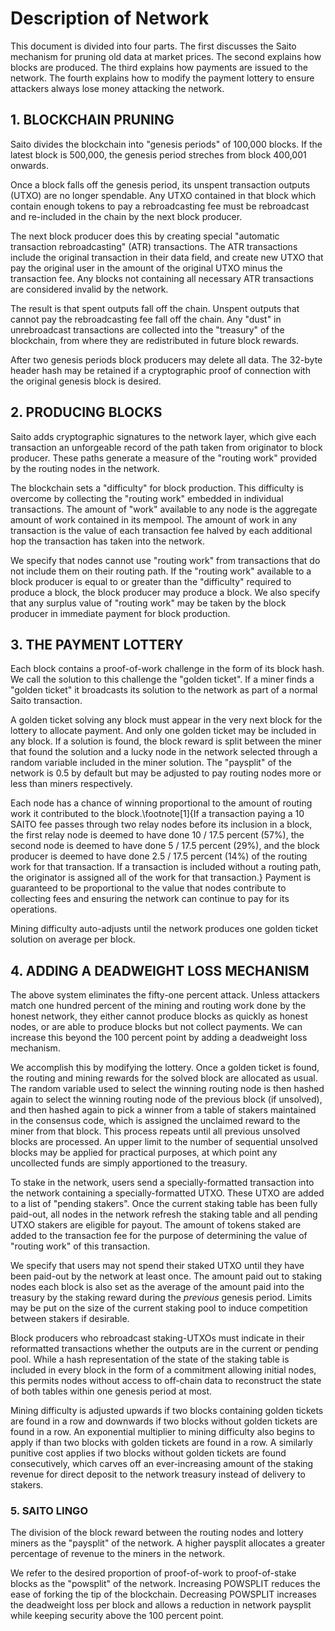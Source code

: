 # Description of Network

This document is divided into four parts. The first discusses the Saito mechanism for pruning old data at market prices. The second explains how blocks are produced. The third explains how payments are issued to the network. The fourth explains how to modify the payment lottery to ensure attackers always lose money attacking the network.

## 1. BLOCKCHAIN PRUNING

Saito divides the blockchain into "genesis periods" of 100,000 blocks. If the latest block is 500,000, the genesis period streches from block 400,001 onwards.

Once a block falls off the genesis period, its unspent transaction outputs (UTXO) are no longer spendable. Any UTXO contained in that block which contain enough tokens to pay a rebroadcasting fee must be rebroadcast and re-included in the chain by the next block producer.

The next block producer does this by creating special "automatic transaction rebroadcasting" (ATR) transactions. The ATR transactions include the original transaction in their data field, and create new UTXO that pay the original user in the amount of the original UTXO minus the transaction fee. Any blocks not containing all necessary ATR transactions are considered invalid by the network.

The result is that spent outputs fall off the chain. Unspent outputs that cannot pay the rebroadcasting fee fall off the chain. Any "dust" in unrebroadcast transactions are collected into the "treasury" of the blockchain, from where they are redistributed in future block rewards.

After two genesis periods block producers may delete all data. The 32-byte header hash may be retained if a cryptographic proof of connection with the original genesis block is desired.

## 2. PRODUCING BLOCKS

Saito adds cryptographic signatures to the network layer, which give each transaction an unforgeable record of the path taken from originator to block producer. These paths generate a measure of the "routing work" provided by the routing nodes in the network.

The blockchain sets a "difficulty" for block production. This difficulty is overcome by collecting the  "routing work" embedded in individual transactions. The amount of "work" available to any node is the aggregate amount of work contained in its mempool. The amount of work in any transaction is the value of each transaction fee halved by each additional hop the transaction has taken into the network.

We specify that nodes cannot use "routing work" from transactions that do not include them on their routing path. If the "routing work" available to a block producer is equal to or greater than the "difficulty" required to produce a block, the block producer may produce a block. We also specify that any surplus value of "routing work" may be taken by the block producer in immediate payment for block production.


## 3. THE PAYMENT LOTTERY

Each block contains a proof-of-work challenge in the form of its block hash. We call the solution to this challenge the "golden ticket". If a miner finds a "golden ticket" it broadcasts its solution to the network as part of a normal Saito transaction.

A golden ticket solving any block must appear in the very next block for the lottery to allocate payment. And only one golden ticket may be included in any block. If a solution is found, the block reward is split between the miner that found the solution and a lucky node in the network selected through a random variable included in the miner solution. The "paysplit" of the network is 0.5 by default but may be adjusted to pay routing nodes more or less than miners respectively.

Each node has a chance of winning proportional to the amount of routing work it contributed to the block.\footnote[1]{If a transaction paying a 10 SAITO fee passes through two relay nodes before its inclusion in a block, the first relay node is deemed to have done 10 / 17.5 percent (57\%), the second node is deemed to have done 5 / 17.5 percent (29\%), and the block producer is deemed to have done 2.5 / 17.5 percent (14\%) of the routing work for that transaction. If a transaction is included without a routing path, the originator is assigned all of the work for that transaction.} Payment is guaranteed to be proportional to the value that nodes contribute to collecting fees and ensuring the network can continue to pay for its operations.

Mining difficulty auto-adjusts until the network produces one golden ticket solution on average per block.

## 4. ADDING A DEADWEIGHT LOSS MECHANISM

The above system eliminates the fifty-one percent attack. Unless attackers match one hundred percent of the mining and routing work done by the honest network, they either cannot produce blocks as quickly as honest nodes, or are able to produce blocks but not collect payments. We can increase this beyond the 100 percent point by adding a deadweight loss mechanism.

We accomplish this by modifying the lottery. Once a golden ticket is found, the routing and mining rewards for the solved block are allocated as usual. The random variable used to select the winning routing node is then hashed again to select the winning routing node of the previous block (if unsolved), and then hashed again to pick a winner from a table of stakers maintained in the consensus code, which is assigned the unclaimed reward to the miner from that block. This process repeats until all previous unsolved blocks are processed. An upper limit to the number of sequential unsolved blocks may be applied for practical purposes, at which point any uncollected funds are simply apportioned to the treasury.

To stake in the network, users send a specially-formatted transaction into the network containing a specially-formatted UTXO. These UTXO are added to a list of "pending stakers". Once the current staking table has been fully paid-out, all nodes in the network refresh the staking table and all pending UTXO stakers are eligible for payout. The amount of tokens staked are added to the transaction fee for the purpose of determining the value of "routing work" of this transaction.

We specify that users may not spend their staked UTXO until they have been paid-out by the network at least once. The amount paid out to staking nodes each block is also set as the average of the amount paid into the treasury by the staking reward during the *previous* genesis period. Limits may be put on the size of the current staking pool to induce competition between stakers if desirable.

Block producers who rebroadcast staking-UTXOs must indicate in their reformatted transactions whether the outputs are in the current or pending pool. While a hash representation of the state of the staking table is included in every block in the form of a commitment allowing initial nodes, this permits nodes without access to off-chain data to reconstruct the state of both tables within one genesis period at most.

Mining difficulty is adjusted upwards if two blocks containing golden tickets are found in a row and downwards if two blocks without golden tickets are found in a row. An exponential multiplier to mining difficulty also begins to apply if than two blocks with golden tickets are found in a row. A similarly punitive cost applies if two blocks without golden tickets are found consecutively, which carves off an ever-increasing amount of the staking revenue for direct deposit to the network treasury instead of delivery to stakers.


### 5. SAITO LINGO

The division of the block reward between the routing nodes and lottery miners as the "paysplit" of the network. A higher paysplit allocates a greater percentage of revenue to the miners in the network.

We refer to the desired proportion of proof-of-work to proof-of-stake blocks as the "powsplit" of the network. Increasing POWSPLIT reduces the ease of forking the tip of the blockchain. Decreasing POWSPLIT increases the deadweight loss per block and allows a reduction in network paysplit while keeping security above the 100 percent point.


